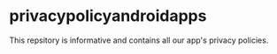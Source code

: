 # privacypolicyandroidapps
This repsitory is informative and contains all our app's privacy policies.
